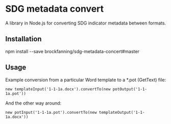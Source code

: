 # SDG metadata convert

A library in Node.js for converting SDG indicator metadata between formats.

## Installation

npm install --save brockfanning/sdg-metadata-concert#master

## Usage

Example conversion from a particular Word template to a *.pot (GetText) file:

```
new templateInput('1-1-1a.docx').convertTo(new potOutput('1-1-1a.pot'))
```

And the other way around:

```
new potInput('1-1-1a.pot').convertTo(new templateOutput('1-1-1a.docx'))
```
